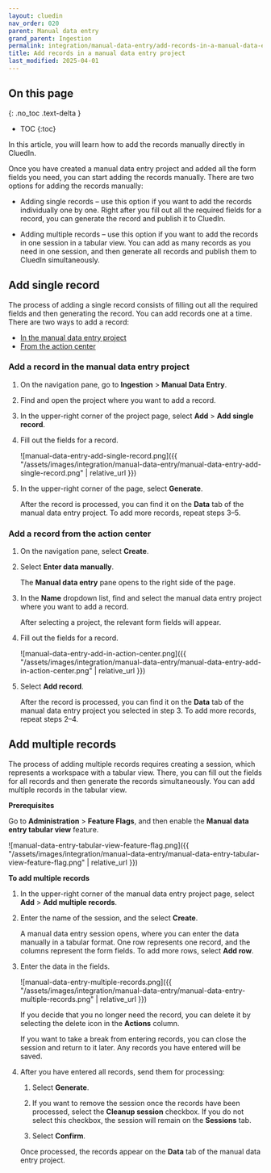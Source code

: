 ```yaml
---
layout: cluedin
nav_order: 020
parent: Manual data entry
grand_parent: Ingestion
permalink: integration/manual-data-entry/add-records-in-a-manual-data-entry-project
title: Add records in a manual data entry project
last_modified: 2025-04-01
---
```

## On this page
{: .no_toc .text-delta }
- TOC
{:toc}

In this article, you will learn how to add the records manually directly in CluedIn.

Once you have created a manual data entry project and added all the form fields you need, you can start adding the records manually. There are two options for adding the records manually:

- Adding single records – use this option if you want to add the records individually one by one. Right after you fill out all the required fields for a record, you can generate the record and publish it to CluedIn.

- Adding multiple records – use this option if you want to add the records in one session in a tabular view. You can add as many records as you need in one session, and then generate all records and publish them to CluedIn simultaneously. 

## Add single record

The process of adding a single record consists of filling out all the required fields and then generating the record. You can add records one at a time. There are two ways to add a record:

- [In the manual data entry project](#add-single-record-in-the-manual-data-entry-project)
- [From the action center](#add-a-record-from-the-action-center)

### Add a record in the manual data entry project

1. On the navigation pane, go to **Ingestion** > **Manual Data Entry**.

1. Find and open the project where you want to add a record.

1. In the upper-right corner of the project page, select **Add** > **Add single record**.

1. Fill out the fields for a record.

    ![manual-data-entry-add-single-record.png]({{ "/assets/images/integration/manual-data-entry/manual-data-entry-add-single-record.png" | relative_url }})

1. In the upper-right corner of the page, select **Generate**.

    After the record is processed, you can find it on the **Data** tab of the manual data entry project. To add more records, repeat steps 3–5.

### Add a record from the action center

1. On the navigation pane, select **Create**.

1. Select **Enter data manually**.

    The **Manual data entry** pane opens to the right side of the page.

1. In the **Name** dropdown list, find and select the manual data entry project where you want to add a record.

    After selecting a project, the relevant form fields will appear.

1. Fill out the fields for a record.

    ![manual-data-entry-add-in-action-center.png]({{ "/assets/images/integration/manual-data-entry/manual-data-entry-add-in-action-center.png" | relative_url }})

1. Select **Add record**.

    After the record is processed, you can find it on the **Data** tab of the manual data entry project you selected in step 3. To add more records, repeat steps 2–4.

## Add multiple records

The process of adding multiple records requires creating a session, which represents a workspace with a tabular view. There, you can fill out the fields for all records and then generate the records simultaneously. You can add multiple records in the tabular view.

**Prerequisites**

Go to **Administration** > **Feature Flags**, and then enable the **Manual data entry tabular view** feature.

![manual-data-entry-tabular-view-feature-flag.png]({{ "/assets/images/integration/manual-data-entry/manual-data-entry-tabular-view-feature-flag.png" | relative_url }})

**To add multiple records**

1. In the upper-right corner of the manual data entry project page, select **Add** > **Add multiple records**.

1. Enter the name of the session, and the select **Create**.

    A manual data entry session opens, where you can enter the data manually in a tabular format. One row represents one record, and the columns represent the form fields. To add more rows, select **Add row**.

1. Enter the data in the fields.

    ![manual-data-entry-multiple-records.png]({{ "/assets/images/integration/manual-data-entry/manual-data-entry-multiple-records.png" | relative_url }})

    If you decide that you no longer need the record, you can delete it by selecting the delete icon in the **Actions** column.

    If you want to take a break from entering records, you can close the session and return to it later. Any records you have entered will be saved.

1. After you have entered all records, send them for processing:

    1. Select **Generate**.

    1. If you want to remove the session once the records have been processed, select the **Cleanup session** checkbox. If you do not select this checkbox, the session will remain on the **Sessions** tab.

    1. Select **Confirm**.

    Once processed, the records appear on the **Data** tab of the manual data entry project.